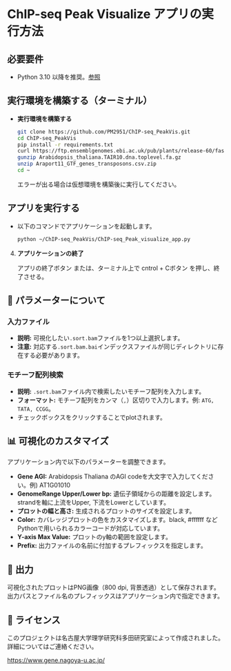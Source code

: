 # ChIP-seq Peak Visualize アプリの実行方法

## 必要要件

- Python 3.10 以降を推奨。[参照](https://github.com/PM2951/Python-forMAC/blob/main/readme.md)

## 実行環境を構築する（ターミナル）

- **実行環境を構築する**

   ```bash
   git clone https://github.com/PM2951/ChIP-seq_PeakVis.git
   cd ChIP-seq_PeakVis
   pip install -r requirements.txt
   curl https://ftp.ensemblgenomes.ebi.ac.uk/pub/plants/release-60/fasta/arabidopsis_thaliana/dna/Arabidopsis_thaliana.TAIR10.dna.toplevel.fa.gz -o Arabidopsis_thaliana.TAIR10.dna.toplevel.fa.gz
   gunzip Arabidopsis_thaliana.TAIR10.dna.toplevel.fa.gz
   unzip Araport11_GTF_genes_transposons.csv.zip
   cd ~
   ```

   エラーが出る場合は仮想環境を構築後に実行してください。

## アプリを実行する

- 以下のコマンドでアプリケーションを起動します。

   ```bash
   python ~/ChIP-seq_PeakVis/ChIP-seq_Peak_visualize_app.py
   ```
   

4. **アプリケーションの終了**

   アプリの終了ボタン
   または、ターミナル上で cntrol + Cボタン を押し、終了させる。


## 🔧 パラメーターについて
### **入力ファイル**
- **説明:** 可視化したい`.sort.bam`ファイルを1つ以上選択します。
- **注意:** 対応する`.sort.bam.bai`インデックスファイルが同じディレクトリに存在する必要があります。

### **モチーフ配列検索**
- **説明:** `.sort.bam`ファイル内で検索したいモチーフ配列を入力します。
- **フォーマット:** モチーフ配列をカンマ（`,`）区切りで入力します。例: `ATG, TATA, CCGG`。
- チェックボックスをクリックすることでplotされます。

## 📊 可視化のカスタマイズ
アプリケーション内で以下のパラメーターを調整できます。
- **Gene AGI:** Arabidopsis Thaliana のAGI codeを大文字で入力してください。例) AT1G01010
- **GenomeRange Upper/Lower bp:** 遺伝子領域からの距離を設定します。strandを軸に上流をUpper, 下流をLowerとしています。
- **プロットの幅と高さ:** 生成されるプロットのサイズを設定します。
- **Color:** カバレッジプロットの色をカスタマイズします。black, #ffffff などPythonで用いられるカラーコードが対応しています。
- **Y-axis Max Value:** プロットのy軸の範囲を設定します。
- **Prefix:** 出力ファイルの名前に付加するプレフィックスを指定します。

## 📂 出力
可視化されたプロットはPNG画像（800 dpi, 背景透過）として保存されます。出力パスとファイル名のプレフィックスはアプリケーション内で指定できます。

## 📄 ライセンス
このプロジェクトは名古屋大学理学研究科多田研究室によって作成されました。詳細についてはご連絡ください。

https://www.gene.nagoya-u.ac.jp/

